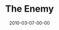 ---
layout: message
category: message
series: "Free"
title: "The Enemy"
date: 2010-03-07-00-00
message_id: 607
audio-description: "Brian Tome talks about the enemy and how he plots to steal freedom from us."
audio: "http://s3.amazonaws.com/crossroadsaudiomessages/Free3.mp3"
audio-title: "The Enemy"
audio-duration: "31:04"
video-description: "Brian Tome talks about how the enemy plots to steal freedom from us."
video-title: "The Enemy"
video: "https://s3.amazonaws.com/crossroadsvideomessages/Free3.mp4"
video-poster: "https://www.crossroads.net/uploadedfiles/Free3-still.jpg"
program-description: ""
program: "http://www.crossroads.net/players/media/hq/03_06-07_10Program.pdf"
program-title: "The Enemy (program)"
---
